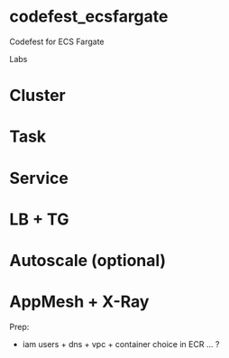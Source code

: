 # codefest_ecsfargate
Codefest for ECS Fargate

Labs
# Cluster
# Task
# Service
# LB + TG
# Autoscale (optional)
# AppMesh + X-Ray

Prep:
- iam users + dns + vpc + container choice in ECR ... ? 
